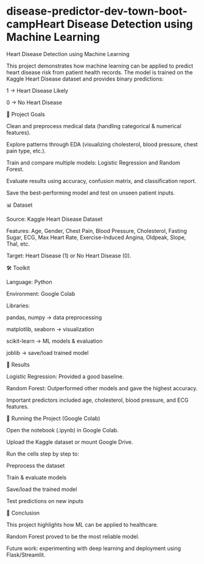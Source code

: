 # disease-predictor-dev-town-boot-campHeart Disease Detection using Machine Learning
Heart Disease Detection using Machine Learning

This project demonstrates how machine learning can be applied to predict heart disease risk from patient health records. The model is trained on the Kaggle Heart Disease dataset and provides binary predictions:

1 → Heart Disease Likely

0 → No Heart Disease

📌 Project Goals

Clean and preprocess medical data (handling categorical & numerical features).

Explore patterns through EDA (visualizing cholesterol, blood pressure, chest pain type, etc.).

Train and compare multiple models: Logistic Regression and Random Forest.

Evaluate results using accuracy, confusion matrix, and classification report.

Save the best-performing model and test on unseen patient inputs.

📊 Dataset

Source: Kaggle Heart Disease Dataset

Features: Age, Gender, Chest Pain, Blood Pressure, Cholesterol, Fasting Sugar, ECG, Max Heart Rate, Exercise-Induced Angina, Oldpeak, Slope, Thal, etc.

Target: Heart Disease (1) or No Heart Disease (0).

🛠️ Toolkit

Language: Python

Environment: Google Colab

Libraries:

pandas, numpy → data preprocessing

matplotlib, seaborn → visualization

scikit-learn → ML models & evaluation

joblib → save/load trained model

🤖 Results

Logistic Regression: Provided a good baseline.

Random Forest: Outperformed other models and gave the highest accuracy.

Important predictors included age, cholesterol, blood pressure, and ECG features.

🚀 Running the Project (Google Colab)

Open the notebook (.ipynb) in Google Colab.

Upload the Kaggle dataset or mount Google Drive.

Run the cells step by step to:

Preprocess the dataset

Train & evaluate models

Save/load the trained model

Test predictions on new inputs

🎯 Conclusion

This project highlights how ML can be applied to healthcare.

Random Forest proved to be the most reliable model.

Future work: experimenting with deep learning and deployment using Flask/Streamlit.
